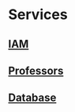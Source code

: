 # Services

## [IAM](wc.iam/README.md)
## [Professors](wc.professors/README.md)
## [Database](wc.database/README.md)